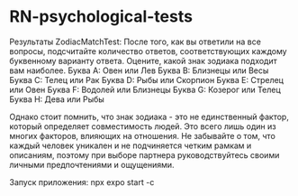 # RN-psychological-tests
 Результаты ZodiacMatchTest:
 После того, как вы ответили на все вопросы, подсчитайте количество ответов,
 соответствующих каждому буквенному варианту ответа. Оцените, какой знак зодиака подходит вам наиболее.
 Буква A: Овен или Лев
 Буква B: Близнецы или Весы
 Буква C: Телец или Рак
 Буква D: Рыбы или Скорпион
 Буква E: Стрелец или Овен
 Буква F: Водолей или Близнецы
 Буква G: Козерог или Телец
 Буква H: Дева или Рыбы

Однако стоит помнить, что знак зодиака - это не единственный фактор, 
который определяет совместимость людей. Это всего лишь один из многих факторов, 
влияющих на отношения. Не забывайте о том, что каждый человек уникален и не 
подчиняется четким рамкам и описаниям, поэтому при выборе партнера 
руководствуйтесь своими личными предпочтениями и ощущениями.




Запуск приложения: npx expo start -c